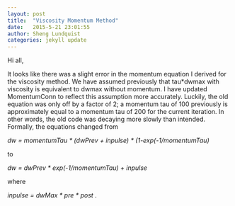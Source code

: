 ```yaml
---
layout: post
title:  "Viscosity Momentum Method"
date:   2015-5-21 23:01:55
author: Sheng Lundquist
categories: jekyll update
---
```


Hi all,

It looks like there was a slight error in the momentum equation I derived for the viscosity method. We have assumed previously that tau\*dwmax with viscosity is equivalent to dwmax without momentum. I have updated MomentumConn to reflect this assumption more accurately. Luckily, the old equation was only off by a factor of 2; a momentum tau of 100 previously is approximately equal to a momentum tau of 200 for the current iteration. In other words, the old code was decaying more slowly than intended. Formally, the equations changed from

*dw = momentumTau \* (dwPrev + inpulse) \* (1-exp(-1/momentumTau)*

to

*dw = dwPrev \* exp(-1/momentumTau) + inpulse*

where

*inpulse = dwMax \* pre \* post* .

